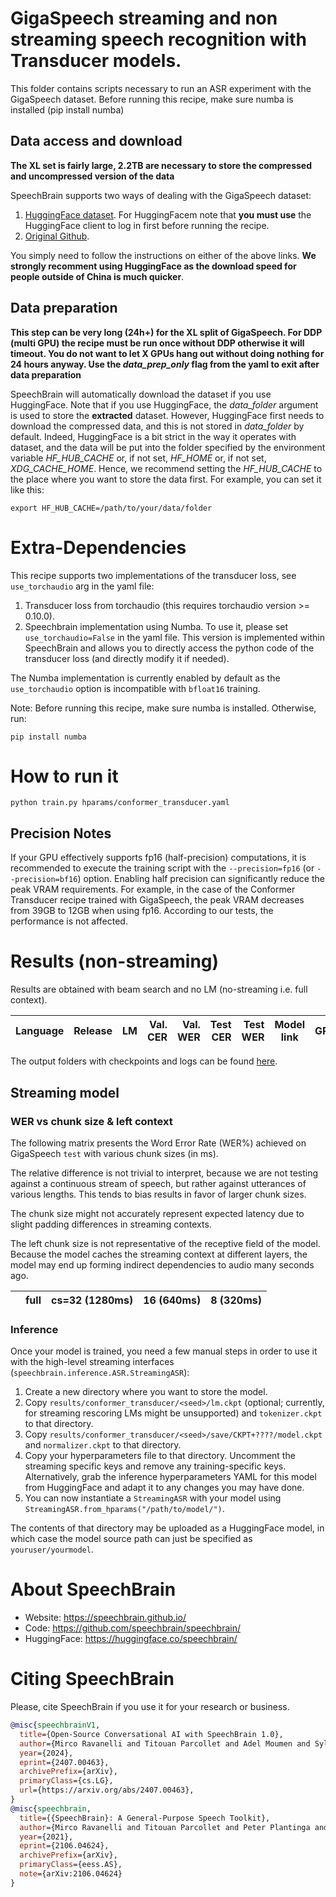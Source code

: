 # GigaSpeech streaming and non streaming speech recognition with Transducer models.
This folder contains scripts necessary to run an ASR experiment with the GigaSpeech dataset.
Before running this recipe, make sure numba is installed (pip install numba)

## Data access and download

**The XL set is fairly large, 2.2TB are necessary to store the compressed and uncompressed version of the data**

SpeechBrain supports two ways of dealing with the GigaSpeech dataset:
1. [HuggingFace dataset](https://huggingface.co/datasets/speechcolab/gigaspeech/). For HuggingFacem note that **you must use** the HuggingFace client to log in first before running the recipe.
2. [Original Github](https://github.com/SpeechColab/GigaSpeech).

You simply need to follow the instructions on either of the above links. **We strongly
recomment using HuggingFace as the download speed for people outside of China is
much quicker**.

## Data preparation

**This step can be very long (24h+) for the XL split of GigaSpeech. For DDP (multi GPU) the recipe must be run once without DDP otherwise it will timeout. You do not want to let X GPUs hang out without doing nothing for 24 hours anyway. Use the *data_prep_only* flag from the yaml to exit after data preparation**

SpeechBrain will automatically download the dataset if you use HuggingFace. Note that if you use HuggingFace, the *data_folder* argument is used to store the **extracted** dataset. However, HuggingFace first needs to download the compressed data, and this is not stored in *data_folder* by default. Indeed, HuggingFace is a bit strict in the way it operates with dataset, and the data will be put into the folder specified by the environment variable *HF_HUB_CACHE* or, if not set, *HF_HOME* or, if not set, *XDG_CACHE_HOME*. Hence, we recommend setting the *HF_HUB_CACHE* to the place where you want to store the data first. For example, you can set it like this:

```export HF_HUB_CACHE=/path/to/your/data/folder```

# Extra-Dependencies
This recipe supports two implementations of the transducer loss, see `use_torchaudio` arg in the yaml file:
1. Transducer loss from torchaudio (this requires torchaudio version >= 0.10.0).
2. Speechbrain implementation using Numba. To use it, please set `use_torchaudio=False` in the yaml file. This version is implemented within SpeechBrain and  allows you to directly access the python code of the transducer loss (and directly modify it if needed).

The Numba implementation is currently enabled by default as the `use_torchaudio` option is incompatible with `bfloat16` training.

Note: Before running this recipe, make sure numba is installed. Otherwise, run:
```
pip install numba
```

# How to run it
```shell
python train.py hparams/conformer_transducer.yaml
```

## Precision Notes
If your GPU effectively supports fp16 (half-precision) computations, it is recommended to execute the training script with the `--precision=fp16` (or `--precision=bf16`) option.
Enabling half precision can significantly reduce the peak VRAM requirements. For example, in the case of the Conformer Transducer recipe trained with GigaSpeech, the peak VRAM decreases from 39GB to 12GB when using fp16.
According to our tests, the performance is not affected.

# Results (non-streaming)

Results are obtained with beam search and no LM (no-streaming i.e. full context).

| Language | Release |  LM | Val. CER | Val. WER | Test CER | Test WER | Model link | GPUs |
| ------------- |:-------------:| -----:| -----:| -----:| -----:| -----:| :-----------:| :-----------:|

The output folders with checkpoints and logs can be found [here](https://www.dropbox.com/sh/852eq7pbt6d65ai/AACv4wAzk1pWbDo4fjVKLICYa?dl=0).

## Streaming model

### WER vs chunk size & left context

The following matrix presents the Word Error Rate (WER%) achieved on GigaSpeech
`test` with various chunk sizes (in ms).

The relative difference is not trivial to interpret, because we are not testing
against a continuous stream of speech, but rather against utterances of various
lengths. This tends to bias results in favor of larger chunk sizes.

The chunk size might not accurately represent expected latency due to slight
padding differences in streaming contexts.

The left chunk size is not representative of the receptive field of the model.
Because the model caches the streaming context at different layers, the model
may end up forming indirect dependencies to audio many seconds ago.

|       | full | cs=32 (1280ms) | 16 (640ms) | 8 (320ms) |
|:-----:|:----:|:-----:|:-----:|:-----:|

### Inference

Once your model is trained, you need a few manual steps in order to use it with the high-level streaming interfaces (`speechbrain.inference.ASR.StreamingASR`):

1. Create a new directory where you want to store the model.
2. Copy `results/conformer_transducer/<seed>/lm.ckpt` (optional; currently, for streaming rescoring LMs might be unsupported) and `tokenizer.ckpt` to that directory.
3. Copy `results/conformer_transducer/<seed>/save/CKPT+????/model.ckpt` and `normalizer.ckpt` to that directory.
4. Copy your hyperparameters file to that directory. Uncomment the streaming specific keys and remove any training-specific keys. Alternatively, grab the inference hyperparameters YAML for this model from HuggingFace and adapt it to any changes you may have done.
5. You can now instantiate a `StreamingASR` with your model using `StreamingASR.from_hparams("/path/to/model/")`.

The contents of that directory may be uploaded as a HuggingFace model, in which case the model source path can just be specified as `youruser/yourmodel`.

# **About SpeechBrain**
- Website: https://speechbrain.github.io/
- Code: https://github.com/speechbrain/speechbrain/
- HuggingFace: https://huggingface.co/speechbrain/


# **Citing SpeechBrain**
Please, cite SpeechBrain if you use it for your research or business.

```bibtex
@misc{speechbrainV1,
  title={Open-Source Conversational AI with SpeechBrain 1.0},
  author={Mirco Ravanelli and Titouan Parcollet and Adel Moumen and Sylvain de Langen and Cem Subakan and Peter Plantinga and Yingzhi Wang and Pooneh Mousavi and Luca Della Libera and Artem Ploujnikov and Francesco Paissan and Davide Borra and Salah Zaiem and Zeyu Zhao and Shucong Zhang and Georgios Karakasidis and Sung-Lin Yeh and Pierre Champion and Aku Rouhe and Rudolf Braun and Florian Mai and Juan Zuluaga-Gomez and Seyed Mahed Mousavi and Andreas Nautsch and Xuechen Liu and Sangeet Sagar and Jarod Duret and Salima Mdhaffar and Gaelle Laperriere and Mickael Rouvier and Renato De Mori and Yannick Esteve},
  year={2024},
  eprint={2407.00463},
  archivePrefix={arXiv},
  primaryClass={cs.LG},
  url={https://arxiv.org/abs/2407.00463},
}
@misc{speechbrain,
  title={{SpeechBrain}: A General-Purpose Speech Toolkit},
  author={Mirco Ravanelli and Titouan Parcollet and Peter Plantinga and Aku Rouhe and Samuele Cornell and Loren Lugosch and Cem Subakan and Nauman Dawalatabad and Abdelwahab Heba and Jianyuan Zhong and Ju-Chieh Chou and Sung-Lin Yeh and Szu-Wei Fu and Chien-Feng Liao and Elena Rastorgueva and François Grondin and William Aris and Hwidong Na and Yan Gao and Renato De Mori and Yoshua Bengio},
  year={2021},
  eprint={2106.04624},
  archivePrefix={arXiv},
  primaryClass={eess.AS},
  note={arXiv:2106.04624}
}
```

